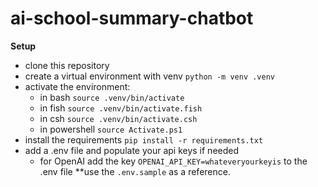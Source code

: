 # ai-school-summary-chatbot

**Setup**

- clone this repository
- create a virtual environment with venv `python -m venv .venv`
- activate the environment:
    - in bash `source .venv/bin/activate`
    - in fish `source .venv/bin/activate.fish`
    - in csh `source .venv/bin/activate.csh`
    - in powershell `source Activate.ps1`
- install the requirements `pip install -r requirements.txt`
- add a .env file and populate your api keys if needed
    - for OpenAI add the key `OPENAI_API_KEY=whateveryourkeyis` to the .env file **use the `.env.sample` as a reference.